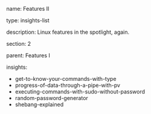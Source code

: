 name: Features II

type: insights-list

description: Linux features in the spotlight, again.

section: 2

parent: Features I

insights:
  - get-to-know-your-commands-with-type
  - progress-of-data-through-a-pipe-with-pv
  - executing-commands-with-sudo-without-password
  - random-password-generator
  - shebang-explained
